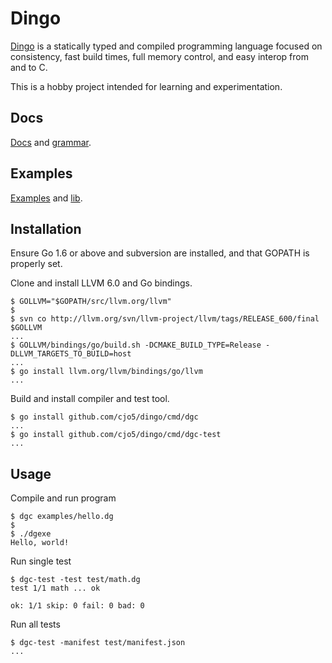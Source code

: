 # Dingo

[Dingo](docs/language.md) is a statically typed and compiled programming language focused on consistency, fast build times, full memory control, and easy interop from and to C.

This is a hobby project intended for learning and experimentation.

## Docs

[Docs](docs/language.md) and [grammar](docs/grammar.md).

## Examples

[Examples](examples) and [lib](std).

## Installation

Ensure Go 1.6 or above and subversion are installed, and that GOPATH is properly set.

Clone and install LLVM 6.0 and Go bindings.

```none
$ GOLLVM="$GOPATH/src/llvm.org/llvm"
$
$ svn co http://llvm.org/svn/llvm-project/llvm/tags/RELEASE_600/final $GOLLVM
...
$ GOLLVM/bindings/go/build.sh -DCMAKE_BUILD_TYPE=Release -DLLVM_TARGETS_TO_BUILD=host
...
$ go install llvm.org/llvm/bindings/go/llvm
...
```

Build and install compiler and test tool.

```none
$ go install github.com/cjo5/dingo/cmd/dgc
...
$ go install github.com/cjo5/dingo/cmd/dgc-test
...
```

## Usage

Compile and run program

```none
$ dgc examples/hello.dg
$
$ ./dgexe
Hello, world!
```

Run single test

```none
$ dgc-test -test test/math.dg
test 1/1 math ... ok

ok: 1/1 skip: 0 fail: 0 bad: 0
```

Run all tests

```none
$ dgc-test -manifest test/manifest.json
...
```
